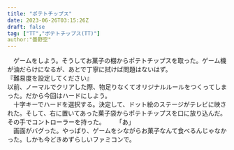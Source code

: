 ```yaml
---
title: "ポテトチップス"
date: 2023-06-26T03:15:26Z
draft: false
tag: ["TT","ポテトチップス(TT)"]
author:"曇野空"
---
```


　ゲームをしよう。そうしてお菓子の棚からポテトチップスを取った。ゲーム機が油だらけになるが、あとで丁寧に拭けば問題はないはず。  
『難易度を設定してください』   
以前、ノーマルでクリアした際、物足りなくてオリジナルルールをつくってしまった。だから今回はハードにしよう。   
　十字キーでハードを選択する。決定して、ドット絵のステージがテレビに映された。そして、右に置いてあった菓子袋からポテトチップスを口に放り込んだ。その手でコントローラーを持った。　　
「あ」  
　画面がバグった。やっぱり、ゲームをシながらお菓子なんて食べるんじゃなかった。しかも今どきめずらしいファミコンで。